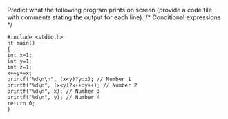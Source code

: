 Predict what the following program prints on screen (provide a code file with comments stating the output for each line).
/* Conditional expressions */

	#include <stdio.h>
	nt main()
	{
	int x=1;
	int y=1;
	int z=1;
	x+=y+=x;
	printf("%d\n\n", (x<y)?y:x); // Number 1
	printf("%d\n", (x<y)?x++:y++); // Number 2
	printf("%d\n", x); // Number 3
	printf("%d\n", y); // Number 4
	return 0;
	}